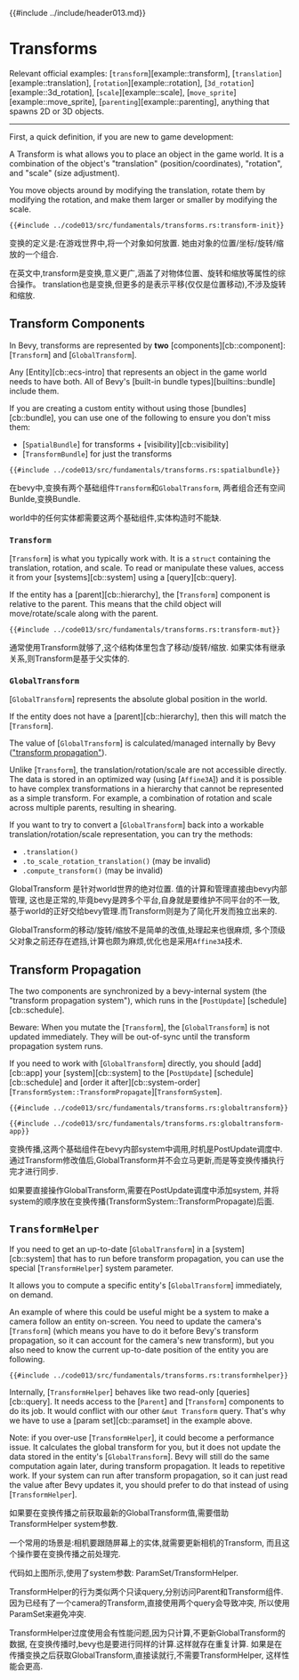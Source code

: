 {{#include ../include/header013.md}}

# Transforms

Relevant official examples:
[`transform`][example::transform],
[`translation`][example::translation],
[`rotation`][example::rotation],
[`3d_rotation`][example::3d_rotation],
[`scale`][example::scale],
[`move_sprite`][example::move_sprite],
[`parenting`][example::parenting],
anything that spawns 2D or 3D objects.

---

First, a quick definition, if you are new to game development:

A Transform is what allows you to place an object in the game world. It
is a combination of the object's "translation" (position/coordinates),
"rotation", and "scale" (size adjustment).

You move objects around by modifying the translation, rotate them by modifying
the rotation, and make them larger or smaller by modifying the scale.

```rust,no_run,noplayground
{{#include ../code013/src/fundamentals/transforms.rs:transform-init}}
```

变换的定义是:在游戏世界中,将一个对象如何放置.
她由对象的位置/坐标/旋转/缩放的一个组合.

在英文中,transform是变换,意义更广,涵盖了对物体位置、旋转和缩放等属性的综合操作。
translation也是变换,但更多的是表示平移(仅仅是位置移动),不涉及旋转和缩放.

## Transform Components

In Bevy, transforms are represented by **two** [components][cb::component]:
[`Transform`] and [`GlobalTransform`].

Any [Entity][cb::ecs-intro] that represents an object in the game world
needs to have both. All of Bevy's [built-in bundle types][builtins::bundle]
include them.

If you are creating a custom entity without using those [bundles][cb::bundle],
you can use one of the following to ensure you don't miss them:
 - [`SpatialBundle`] for transforms + [visibility][cb::visibility]
 - [`TransformBundle`] for just the transforms

```rust,no_run,noplayground
{{#include ../code013/src/fundamentals/transforms.rs:spatialbundle}}
```

在bevy中,变换有两个基础组件`Transform`和`GlobalTransform`,
两者组合还有空间Bunlde,变换Bundle.

world中的任何实体都需要这两个基础组件,实体构造时不能缺.

### `Transform`

[`Transform`] is what you typically work with. It is a `struct` containing the
translation, rotation, and scale. To read or manipulate these values, access it
from your [systems][cb::system] using a [query][cb::query].

If the entity has a [parent][cb::hierarchy], the [`Transform`] component is
relative to the parent. This means that the child object will move/rotate/scale
along with the parent.

```rust,no_run,noplayground
{{#include ../code013/src/fundamentals/transforms.rs:transform-mut}}
```

通常使用Transform就够了,这个结构体里包含了移动/旋转/缩放.
如果实体有继承关系,则Transform是基于父实体的.

### `GlobalTransform`

[`GlobalTransform`] represents the absolute global position in the world.

If the entity does not have a [parent][cb::hierarchy], then this will match the
[`Transform`].

The value of [`GlobalTransform`] is calculated/managed internally by Bevy
(["transform propagation"](#transform-propagation)).

Unlike [`Transform`], the translation/rotation/scale are not accessible
directly. The data is stored in an optimized way (using [`Affine3A`]) and it is
possible to have complex transformations in a hierarchy that cannot be
represented as a simple transform. For example, a combination of rotation and
scale across multiple parents, resulting in shearing.

If you want to try to convert a [`GlobalTransform`] back into a workable
translation/rotation/scale representation, you can try the methods:
 - `.translation()`
 - `.to_scale_rotation_translation()` (may be invalid)
 - `.compute_transform()` (may be invalid)

GlobalTransform 是针对world世界的绝对位置. 值的计算和管理直接由bevy内部管理,
这也是正常的,毕竟bevy是跨多个平台,自身就是要维护不同平台的不一致,
基于world的正好交给bevy管理.而Transform则是为了简化开发而独立出来的.

GlobalTransform的移动/旋转/缩放不是简单的改值,处理起来也很麻烦,
多个顶级父对象之前还存在遮挡,计算也颇为麻烦,优化也是采用`Affine3A`技术.

## Transform Propagation

The two components are synchronized by a bevy-internal system (the "transform
propagation system"), which runs in the [`PostUpdate`] [schedule][cb::schedule].

Beware: When you mutate the [`Transform`], the [`GlobalTransform`] is not
updated immediately. They will be out-of-sync until the transform propagation
system runs.

If you need to work with [`GlobalTransform`] directly, you should [add][cb::app]
your [system][cb::system] to the [`PostUpdate`] [schedule][cb::schedule] and
[order it after][cb::system-order] [`TransformSystem::TransformPropagate`][`TransformSystem`].

```rust,no_run,noplayground
{{#include ../code013/src/fundamentals/transforms.rs:globaltransform}}
```
```rust,no_run,noplayground
{{#include ../code013/src/fundamentals/transforms.rs:globaltransform-app}}
```

变换传播,这两个基础组件在bevy内部system中调用,时机是PostUpdate调度中.
通过Transform修改值后,GlobalTransform并不会立马更新,而是等变换传播执行完才进行同步.

如果要直接操作GlobalTransform,需要在PostUpdate调度中添加system,
并将system的顺序放在变换传播(TransformSystem::TransformPropagate)后面.

## `TransformHelper`

If you need to get an up-to-date [`GlobalTransform`] in a [system][cb::system]
that has to run before transform propagation, you can use the special
[`TransformHelper`] system parameter.

It allows you to compute a specific entity's [`GlobalTransform`] immediately, on
demand.

An example of where this could be useful might be a system to make a camera
follow an entity on-screen. You need to update the camera's [`Transform`] (which
means you have to do it before Bevy's transform propagation, so it can account
for the camera's new transform), but you also need to know the current
up-to-date position of the entity you are following.

```rust,no_run,noplayground
{{#include ../code013/src/fundamentals/transforms.rs:transformhelper}}
```

Internally, [`TransformHelper`] behaves like two read-only [queries][cb::query].
It needs access to the [`Parent`] and [`Transform`] components to do its job. It
would conflict with our other `&mut Transform` query. That's why we have to use
a [param set][cb::paramset] in the example above.

Note: if you over-use [`TransformHelper`], it could become a performance issue.
It calculates the global transform for you, but it does not update the data
stored in the entity's [`GlobalTransform`]. Bevy will still do the same
computation again later, during transform propagation. It leads to repetitive
work. If your system can run after transform propagation, so it can just read
the value after Bevy updates it, you should prefer to do that instead of using
[`TransformHelper`].

如果要在变换传播之前获取最新的GlobalTransform值,需要借助TransformHelper system参数.

一个常用的场景是:相机要跟随屏幕上的实体,就需要更新相机的Transform,
而且这个操作要在变换传播之前处理完.

代码如上图所示,使用了system参数: ParamSet/TransformHelper.

TransformHelper的行为类似两个只读query,分别访问Parent和Transform组件.
因为已经有了一个camera的Transform,直接使用两个query会导致冲突,
所以使用ParamSet来避免冲突.

TransformHelper过度使用会有性能问题,因为只计算,不更新GlobalTransform的数据,
在变换传播时,bevy也是要进行同样的计算.这样就存在重复计算.
如果是在传播变换之后获取GlobalTransform,直接读就行,不需要TransformHelper,
这样性能会更高.
